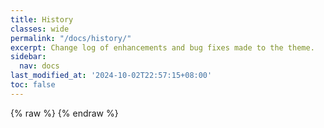 ```yaml
---
title: History
classes: wide
permalink: "/docs/history/"
excerpt: Change log of enhancements and bug fixes made to the theme.
sidebar:
  nav: docs
last_modified_at: '2024-10-02T22:57:15+08:00'
toc: false
---
```


<!--
  Sourced from CHANGELOG.md
  See Rakefile `task :changelog` for details
-->

{% raw %}
{% endraw %}
